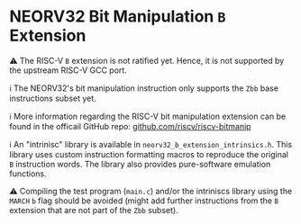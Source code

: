 # NEORV32 Bit Manipulation `B` Extension

:warning: The RISC-V `B` extension is not ratified yet. Hence, it is not supported by the upstream RISC-V GCC port.

:information_source: The NEORV32's bit manipulation instruction only supports the `Zbb` base instructions subset yet.

:information_source: More information regarding the RISC-V bit manipulation extension can be found in the officail GitHub repo:
[github.com/riscv/riscv-bitmanip]((https://github.com/riscv/riscv-bitmanip))

:information_source: An "intrinisc" library is available in `neorv32_b_extension_intrinsics.h`. This library uses custom instruction formatting macros to reproduce
the original `B` instruction words. The library also provides pure-software emulation functions.

:warning: Compiling the test program (`main.c`) and/or the intriniscs library using the `MARCH` `b` flag should be avoided (might add further instructions from the `B` extension
that are not part of the `Zbb` subset).
